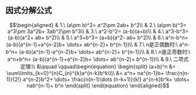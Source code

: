## 因式分解公式
$$\begin{aligned}
& 1.\ (a\pm b)^2= a^2\pm 2ab+ b^2\\ 
& 2.\ (a\pm b)^3= a^3\pm 3a^2b+ 3ab^2\pm b^3\\ 
& 3.\ a^2-b^2= (a-b)(a+b)\\ 
& 4.\ a^3-b^3= (a-b)(a^2+ ab+ b^2)\\ 
& 5.\ a^3+b^3= (a+b)(a^2- ab+ b^2)\\ 
& 6.\ a^n-b^n= (a-b)(a^{n-1}+a^{n-2}b+ \dots+ ab^{n-2}+ b^{n-1})\\ 
& 7.\ n是正偶数时:\ a^n-b^n= (a-b)(a^{n-1}-a^{n-2}b+ \dots+ ab^{n-2}+ b^{n-1})\\ 
& 8.\ n是正奇数时:\ a^n+b^n= (a-b)(a^{n-1}+a^{n-2}b+ \dots+ ab^{n-2}+ b^{n-1})\\ 
& 9.\ 二项式定理:\\
&\qquad \qquad\begin{equation}
\begin{split}
(a+b)^n &= \sum\limits_{k=0}^{n}C_{n}^{k}a^{n-k}b^k\\\\
&= a^n+ na^{n-1}b+ \frac{n(n-1)}{2!} a^{n-2}b^2+ \dots+ \frac{n(n-1)\dots (n-k+1)}{k!} a^{n-k}b^k+ \dots+ nab^{n-1}+ b^n
\end{split}
\end{equation}
\end{aligned}$$
